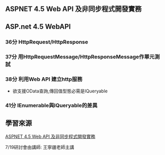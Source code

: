 ASPNET 4.5 Web API 及非同步程式開發實務
------


## ASP.net 4.5 WebAPI

### 36分 HttpRequest/HttpResponse


### 37分 用HttpRequestMessage/HttpResponseMessage作單元測試

### 38分 利用Web API 建立http服務
* 欲支援OData查詢,傳回值型態必需是IQueryable

### 41分 IEnumerable與IQueryable的差異

## 學習來源
[ASPNET 4.5 Web API 及非同步程式開發實務](https://www.youtube.com/watch?v=8ZWBOc-qyZo&list=WL&index=10)

7/19研討會由講師: 王寧疆老師主講

